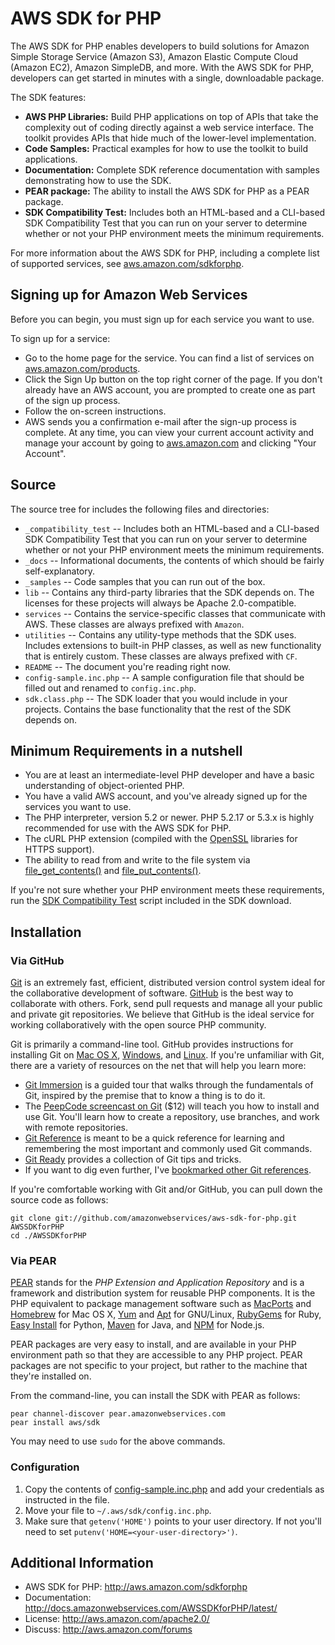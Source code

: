 # AWS SDK for PHP

The AWS SDK for PHP enables developers to build solutions for Amazon Simple Storage Service (Amazon S3),
Amazon Elastic Compute Cloud (Amazon EC2), Amazon SimpleDB, and more. With the AWS SDK for PHP, developers
can get started in minutes with a single, downloadable package.

The SDK features:

* **AWS PHP Libraries:** Build PHP applications on top of APIs that take the complexity out of coding directly
  against a web service interface. The toolkit provides APIs that hide much of the lower-level implementation.
* **Code Samples:** Practical examples for how to use the toolkit to build applications.
* **Documentation:** Complete SDK reference documentation with samples demonstrating how to use the SDK.
* **PEAR package:** The ability to install the AWS SDK for PHP as a PEAR package.
* **SDK Compatibility Test:** Includes both an HTML-based and a CLI-based SDK Compatibility Test that you can
  run on your server to determine whether or not your PHP environment meets the minimum requirements.

For more information about the AWS SDK for PHP, including a complete list of supported services, see
[aws.amazon.com/sdkforphp](http://aws.amazon.com/sdkforphp).


## Signing up for Amazon Web Services

Before you can begin, you must sign up for each service you want to use.

To sign up for a service:

* Go to the home page for the service. You can find a list of services on
  [aws.amazon.com/products](http://aws.amazon.com/products).
* Click the Sign Up button on the top right corner of the page. If you don't already have an AWS account, you
  are prompted to create one as part of the sign up process.
* Follow the on-screen instructions.
* AWS sends you a confirmation e-mail after the sign-up process is complete. At any time, you can view your
  current account activity and manage your account by going to [aws.amazon.com](http://aws.amazon.com) and
  clicking "Your Account".


## Source
The source tree for includes the following files and directories:

* `_compatibility_test` -- Includes both an HTML-based and a CLI-based SDK Compatibility Test that you can
  run on your server to determine whether or not your PHP environment meets the minimum requirements.
* `_docs` -- Informational documents, the contents of which should be fairly self-explanatory.
* `_samples` -- Code samples that you can run out of the box.
* `lib` -- Contains any third-party libraries that the SDK depends on. The licenses for these projects will
  always be Apache 2.0-compatible.
* `services` -- Contains the service-specific classes that communicate with AWS. These classes are always
  prefixed with `Amazon`.
* `utilities` -- Contains any utility-type methods that the SDK uses. Includes extensions to built-in PHP
  classes, as well as new functionality that is entirely custom. These classes are always prefixed with `CF`.
* `README` -- The document you're reading right now.
* `config-sample.inc.php` -- A sample configuration file that should be filled out and renamed to `config.inc.php`.
* `sdk.class.php` -- The SDK loader that you would include in your projects. Contains the base functionality
  that the rest of the SDK depends on.


## Minimum Requirements in a nutshell

* You are at least an intermediate-level PHP developer and have a basic understanding of object-oriented PHP.
* You have a valid AWS account, and you've already signed up for the services you want to use.
* The PHP interpreter, version 5.2 or newer. PHP 5.2.17 or 5.3.x is highly recommended for use with the AWS SDK for PHP.
* The cURL PHP extension (compiled with the [OpenSSL](http://openssl.org) libraries for HTTPS support).
* The ability to read from and write to the file system via [file_get_contents()](http://php.net/file_get_contents) and [file_put_contents()](http://php.net/file_put_contents).

If you're not sure whether your PHP environment meets these requirements, run the
[SDK Compatibility Test](http://github.com/amazonwebservices/aws-sdk-for-php/tree/master/_compatibility_test/) script
included in the SDK download.


## Installation

### Via GitHub

[Git](http://git-scm.com) is an extremely fast, efficient, distributed version control system ideal for the
collaborative development of software. [GitHub](http://github.com/amazonwebservices) is the best way to
collaborate with others. Fork, send pull requests and manage all your public and private git repositories.
We believe that GitHub is the ideal service for working collaboratively with the open source PHP community.

Git is primarily a command-line tool. GitHub provides instructions for installing Git on
[Mac OS X](http://help.github.com/mac-git-installation/), [Windows](http://help.github.com/win-git-installation/),
and [Linux](http://help.github.com/linux-git-installation/). If you're unfamiliar with Git, there are a variety
of resources on the net that will help you learn more:

* [Git Immersion](http://gitimmersion.com) is a guided tour that walks through the fundamentals of Git, inspired
  by the premise that to know a thing is to do it.
* The [PeepCode screencast on Git](https://peepcode.com/products/git) ($12) will teach you how to install and
  use Git. You'll learn how to create a repository, use branches, and work with remote repositories.
* [Git Reference](http://gitref.org) is meant to be a quick reference for learning and remembering the most
  important and commonly used Git commands.
* [Git Ready](http://gitready.com) provides a collection of Git tips and tricks.
* If you want to dig even further, I've [bookmarked other Git references](http://pinboard.in/u:skyzyx/t:git).

If you're comfortable working with Git and/or GitHub, you can pull down the source code as follows:

    git clone git://github.com/amazonwebservices/aws-sdk-for-php.git AWSSDKforPHP
    cd ./AWSSDKforPHP

### Via PEAR

[PEAR](http://pear.php.net) stands for the _PHP Extension and Application Repository_ and is a framework and
distribution system for reusable PHP components. It is the PHP equivalent to package management software such as
[MacPorts](http://macports.org) and [Homebrew](https://github.com/mxcl/homebrew) for Mac OS X,
[Yum](http://fedoraproject.org/wiki/Tools/yum) and [Apt](http://wiki.debian.org/Apt) for GNU/Linux,
[RubyGems](http://rubygems.org) for Ruby, [Easy Install](http://packages.python.org/distribute/easy_install.html)
for Python, [Maven](http://maven.apache.org) for Java, and [NPM](http://npm.mape.me) for Node.js.

PEAR packages are very easy to install, and are available in your PHP environment path so that they are accessible
to any PHP project. PEAR packages are not specific to your project, but rather to the machine that they're
installed on.

From the command-line, you can install the SDK with PEAR as follows:

    pear channel-discover pear.amazonwebservices.com
    pear install aws/sdk

You may need to use `sudo` for the above commands.

### Configuration

1. Copy the contents of [config-sample.inc.php](https://github.com/amazonwebservices/aws-sdk-for-php/raw/master/config-sample.inc.php)
   and add your credentials as instructed in the file.
2. Move your file to `~/.aws/sdk/config.inc.php`.
3. Make sure that `getenv('HOME')` points to your user directory. If not you'll need to set
   `putenv('HOME=<your-user-directory>')`.


## Additional Information

* AWS SDK for PHP: <http://aws.amazon.com/sdkforphp>
* Documentation: <http://docs.amazonwebservices.com/AWSSDKforPHP/latest/>
* License: <http://aws.amazon.com/apache2.0/>
* Discuss: <http://aws.amazon.com/forums>
